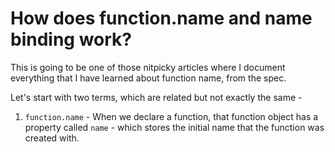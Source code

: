 # How does function.name and name binding work?

This is going to be one of those nitpicky articles where I document everything that I have learned about function name, from the spec.  

Let's start with two terms, which are related but not exactly the same -
1. `function.name` - When we declare a function, that function object has a property called `name` - which stores the initial name that the function was created with.
<!--stackedit_data:
eyJoaXN0b3J5IjpbLTEyODc5MDgzMTAsMTIyNTg4NjgyMF19
-->